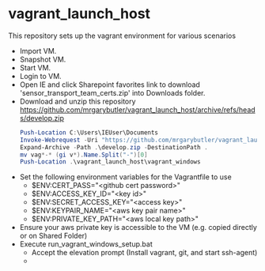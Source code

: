 # vagrant_launch_host
This repository sets up the vagrant environment for various scenarios

- Import VM.
- Snapshot VM.
- Start VM.
- Login to VM.
- Open IE and click Sharepoint favorites link to download 'sensor_transport_team_certs.zip' into Downloads folder.
- Download and unzip this repository https://github.com/mrgarybutler/vagrant_launch_host/archive/refs/heads/develop.zip
  ```Powershell
  Push-Location C:\Users\IEUser\Documents
  Invoke-Webrequest -Uri "https://github.com/mrgarybutler/vagrant_launch_host/archive/refs/heads/develop.zip" -OutFile develop.zip
  Expand-Archive -Path .\develop.zip -DestinationPath .
  mv vag*-* (gi v*).Name.Split("-")[0]
  Push-Location .\vagrant_launch_host\vagrant_windows
  ```
- Set the following environment variables for the Vagrantfile to use
  - $ENV:CERT_PASS="\<github cert password\>"
  - $ENV:ACCESS_KEY_ID="\<key id\>"
  - $ENV:SECRET_ACCESS_KEY="\<access key\>"
  - $ENV:KEYPAIR_NAME="\<aws key pair name\>"
  - $ENV:PRIVATE_KEY_PATH="\<aws local key path\>"
- Ensure your aws private key is accessible to the VM (e.g. copied directly or on Shared Folder)
- Execute run_vagrant_windows_setup.bat
  - Accept the elevation prompt (Install vagrant, git, and start ssh-agent)
  - 
